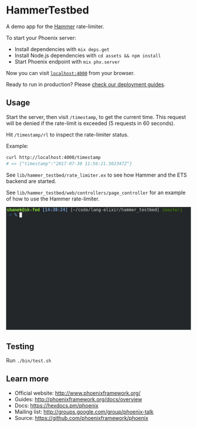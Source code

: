 # HammerTestbed

A demo app for the [Hammer](https://github.com/ExHammer/hammer) rate-limiter.

To start your Phoenix server:

  * Install dependencies with `mix deps.get`
  * Install Node.js dependencies with `cd assets && npm install`
  * Start Phoenix endpoint with `mix phx.server`

Now you can visit [`localhost:4000`](http://localhost:4000) from your browser.

Ready to run in production? Please [check our deployment guides](http://www.phoenixframework.org/docs/deployment).

## Usage

Start the server, then visit `/timestamp`, to get the current time. This request will be denied if
the rate-limit is exceeded (5 requests in 60 seconds).

Hit `/timestamp/rl` to inspect the rate-limiter status.

Example:

```bash
curl http://localhost:4000/timestamp
# => {"timestamp":"2017-07-30 11:56:21.502347Z"}
```


See `lib/hammer_testbed/rate_limiter.ex` to see how Hammer and the ETS backend are started.

See `lib/hammer_testbed/web/controllers/page_controller` for an example of how to use
the Hammer rate-limiter.


![Rate Limiter Demo](rate-limit-demo.gif)


## Testing

Run `./bin/test.sh`


## Learn more

  * Official website: http://www.phoenixframework.org/
  * Guides: http://phoenixframework.org/docs/overview
  * Docs: https://hexdocs.pm/phoenix
  * Mailing list: http://groups.google.com/group/phoenix-talk
  * Source: https://github.com/phoenixframework/phoenix
